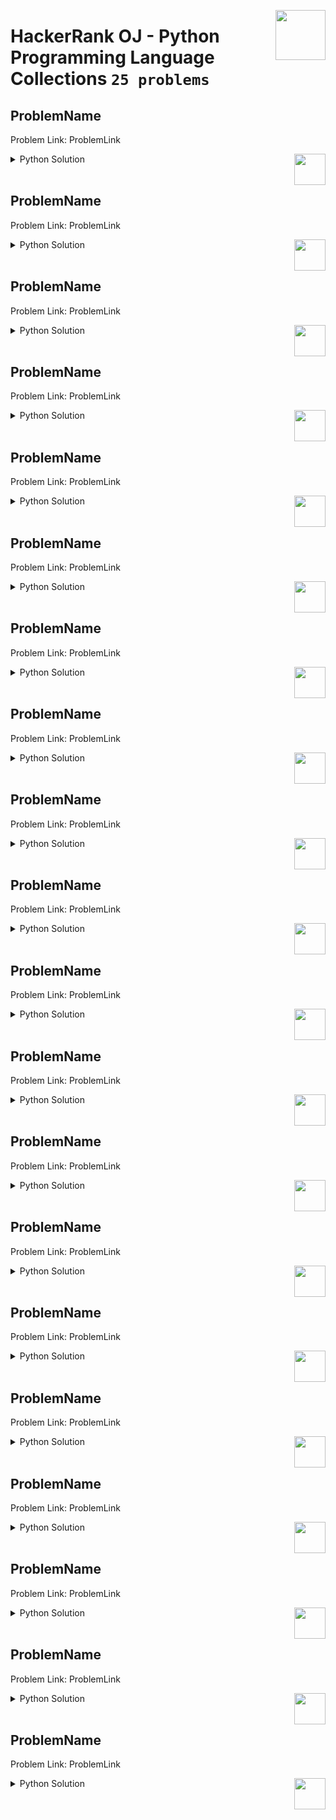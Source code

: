 <a href="/level-1/hackerrank/python/solutions/collections.md"><img align="right" width="80" src="/logos/hackerrank.png"></img></a>

# HackerRank OJ - Python Programming Language <br> Collections `25 problems`

## ProblemName
Problem Link: ProblemLink

<a href="/level-1/hackerrank/python/solutions/collections.md"><img align="right" width="50" src="https://github.com/cs-MohamedAyman/cs-MohamedAyman/blob/master/repos-logos/python.png"></img></a>
<details>
    <summary>Python Solution</summary>

```python

```

</details>
<br>

## ProblemName
Problem Link: ProblemLink

<a href="/level-1/hackerrank/python/solutions/collections.md"><img align="right" width="50" src="https://github.com/cs-MohamedAyman/cs-MohamedAyman/blob/master/repos-logos/python.png"></img></a>
<details>
    <summary>Python Solution</summary>

```python

```

</details>
<br>

## ProblemName
Problem Link: ProblemLink

<a href="/level-1/hackerrank/python/solutions/collections.md"><img align="right" width="50" src="https://github.com/cs-MohamedAyman/cs-MohamedAyman/blob/master/repos-logos/python.png"></img></a>
<details>
    <summary>Python Solution</summary>

```python

```

</details>
<br>

## ProblemName
Problem Link: ProblemLink

<a href="/level-1/hackerrank/python/solutions/collections.md"><img align="right" width="50" src="https://github.com/cs-MohamedAyman/cs-MohamedAyman/blob/master/repos-logos/python.png"></img></a>
<details>
    <summary>Python Solution</summary>

```python

```

</details>
<br>

## ProblemName
Problem Link: ProblemLink

<a href="/level-1/hackerrank/python/solutions/collections.md"><img align="right" width="50" src="https://github.com/cs-MohamedAyman/cs-MohamedAyman/blob/master/repos-logos/python.png"></img></a>
<details>
    <summary>Python Solution</summary>

```python

```

</details>
<br>

## ProblemName
Problem Link: ProblemLink

<a href="/level-1/hackerrank/python/solutions/collections.md"><img align="right" width="50" src="https://github.com/cs-MohamedAyman/cs-MohamedAyman/blob/master/repos-logos/python.png"></img></a>
<details>
    <summary>Python Solution</summary>

```python

```

</details>
<br>

## ProblemName
Problem Link: ProblemLink

<a href="/level-1/hackerrank/python/solutions/collections.md"><img align="right" width="50" src="https://github.com/cs-MohamedAyman/cs-MohamedAyman/blob/master/repos-logos/python.png"></img></a>
<details>
    <summary>Python Solution</summary>

```python

```

</details>
<br>

## ProblemName
Problem Link: ProblemLink

<a href="/level-1/hackerrank/python/solutions/collections.md"><img align="right" width="50" src="https://github.com/cs-MohamedAyman/cs-MohamedAyman/blob/master/repos-logos/python.png"></img></a>
<details>
    <summary>Python Solution</summary>

```python

```

</details>
<br>

## ProblemName
Problem Link: ProblemLink

<a href="/level-1/hackerrank/python/solutions/collections.md"><img align="right" width="50" src="https://github.com/cs-MohamedAyman/cs-MohamedAyman/blob/master/repos-logos/python.png"></img></a>
<details>
    <summary>Python Solution</summary>

```python

```

</details>
<br>

## ProblemName
Problem Link: ProblemLink

<a href="/level-1/hackerrank/python/solutions/collections.md"><img align="right" width="50" src="https://github.com/cs-MohamedAyman/cs-MohamedAyman/blob/master/repos-logos/python.png"></img></a>
<details>
    <summary>Python Solution</summary>

```python

```

</details>
<br>

## ProblemName
Problem Link: ProblemLink

<a href="/level-1/hackerrank/python/solutions/collections.md"><img align="right" width="50" src="https://github.com/cs-MohamedAyman/cs-MohamedAyman/blob/master/repos-logos/python.png"></img></a>
<details>
    <summary>Python Solution</summary>

```python

```

</details>
<br>

## ProblemName
Problem Link: ProblemLink

<a href="/level-1/hackerrank/python/solutions/collections.md"><img align="right" width="50" src="https://github.com/cs-MohamedAyman/cs-MohamedAyman/blob/master/repos-logos/python.png"></img></a>
<details>
    <summary>Python Solution</summary>

```python

```

</details>
<br>

## ProblemName
Problem Link: ProblemLink

<a href="/level-1/hackerrank/python/solutions/collections.md"><img align="right" width="50" src="https://github.com/cs-MohamedAyman/cs-MohamedAyman/blob/master/repos-logos/python.png"></img></a>
<details>
    <summary>Python Solution</summary>

```python

```

</details>
<br>

## ProblemName
Problem Link: ProblemLink

<a href="/level-1/hackerrank/python/solutions/collections.md"><img align="right" width="50" src="https://github.com/cs-MohamedAyman/cs-MohamedAyman/blob/master/repos-logos/python.png"></img></a>
<details>
    <summary>Python Solution</summary>

```python

```

</details>
<br>

## ProblemName
Problem Link: ProblemLink

<a href="/level-1/hackerrank/python/solutions/collections.md"><img align="right" width="50" src="https://github.com/cs-MohamedAyman/cs-MohamedAyman/blob/master/repos-logos/python.png"></img></a>
<details>
    <summary>Python Solution</summary>

```python

```

</details>
<br>

## ProblemName
Problem Link: ProblemLink

<a href="/level-1/hackerrank/python/solutions/collections.md"><img align="right" width="50" src="https://github.com/cs-MohamedAyman/cs-MohamedAyman/blob/master/repos-logos/python.png"></img></a>
<details>
    <summary>Python Solution</summary>

```python

```

</details>
<br>

## ProblemName
Problem Link: ProblemLink

<a href="/level-1/hackerrank/python/solutions/collections.md"><img align="right" width="50" src="https://github.com/cs-MohamedAyman/cs-MohamedAyman/blob/master/repos-logos/python.png"></img></a>
<details>
    <summary>Python Solution</summary>

```python

```

</details>
<br>

## ProblemName
Problem Link: ProblemLink

<a href="/level-1/hackerrank/python/solutions/collections.md"><img align="right" width="50" src="https://github.com/cs-MohamedAyman/cs-MohamedAyman/blob/master/repos-logos/python.png"></img></a>
<details>
    <summary>Python Solution</summary>

```python

```

</details>
<br>

## ProblemName
Problem Link: ProblemLink

<a href="/level-1/hackerrank/python/solutions/collections.md"><img align="right" width="50" src="https://github.com/cs-MohamedAyman/cs-MohamedAyman/blob/master/repos-logos/python.png"></img></a>
<details>
    <summary>Python Solution</summary>

```python

```

</details>
<br>

## ProblemName
Problem Link: ProblemLink

<a href="/level-1/hackerrank/python/solutions/collections.md"><img align="right" width="50" src="https://github.com/cs-MohamedAyman/cs-MohamedAyman/blob/master/repos-logos/python.png"></img></a>
<details>
    <summary>Python Solution</summary>

```python

```

</details>
<br>
